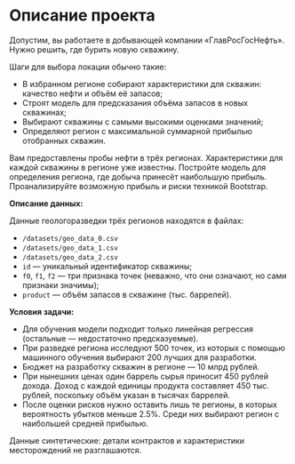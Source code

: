 <h1>Описание проекта</h1>

<p>Допустим, вы работаете в добывающей компании «ГлавРосГосНефть». Нужно решить, где бурить новую скважину. </p>
<p>Шаги для выбора локации обычно такие:</p>
<ul>
	<li>В избранном регионе собирают характеристики для скважин: качество нефти и объём её запасов;</li>
  <li>Строят модель для предсказания объёма запасов в новых скважинах;</li>
  <li>Выбирают скважины с самыми высокими оценками значений;</li>
  <li>Определяют регион с максимальной суммарной прибылью отобранных скважин.</li>
</ul>
<p>Вам предоставлены пробы нефти в трёх регионах. Характеристики для каждой скважины в регионе уже известны. Постройте модель для определения региона, где добыча принесёт наибольшую прибыль. Проанализируйте возможную прибыль и риски техникой Bootstrap.</p>

<p><b>Описание данных:</b></p>
<p>Данные геологоразведки трёх регионов находятся в файлах:</p>
<ul>
  <li><code>/datasets/geo_data_0.csv</code></li>
  <li><code>/datasets/geo_data_1.csv</code></li>
  <li><code>/datasets/geo_data_2.csv</code></li>
  <li><code>id</code> — уникальный идентификатор скважины;</li>
  <li><code>f0</code>, <code>f1</code>, <code>f2</code> — три признака точек (неважно, что они означают, но сами признаки значимы);</li>
  <li><code>product</code> — объём запасов в скважине (тыс. баррелей).</li>
</ul>

<p><b>Условия задачи:</b></p>
<ul>
  <li>Для обучения модели подходит только линейная регрессия (остальные — недостаточно предсказуемые).</li>
  <li>При разведке региона исследуют 500 точек, из которых с помощью машинного обучения выбирают 200 лучших для разработки.</li>
  <li>Бюджет на разработку скважин в регионе — 10 млрд рублей.</li>
  <li>При нынешних ценах один баррель сырья приносит 450 рублей дохода. Доход с каждой единицы продукта составляет 450 тыс. рублей, поскольку объём указан в тысячах баррелей.</li>
  <li>После оценки рисков нужно оставить лишь те регионы, в которых вероятность убытков меньше 2.5%. Среди них выбирают регион с наибольшей средней прибылью.</li>
</ul>

<p>Данные синтетические: детали контрактов и характеристики месторождений не разглашаются.</p>

